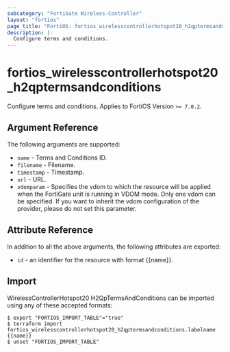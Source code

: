 ```yaml
---
subcategory: "FortiGate Wireless-Controller"
layout: "fortios"
page_title: "FortiOS: fortios_wirelesscontrollerhotspot20_h2qptermsandconditions"
description: |-
  Configure terms and conditions.
---
```


# fortios_wirelesscontrollerhotspot20_h2qptermsandconditions
Configure terms and conditions. Applies to FortiOS Version `>= 7.0.2`.

## Argument Reference

The following arguments are supported:

* `name` - Terms and Conditions ID.
* `filename` - Filename.
* `timestamp` - Timestamp.
* `url` - URL.
* `vdomparam` - Specifies the vdom to which the resource will be applied when the FortiGate unit is running in VDOM mode. Only one vdom can be specified. If you want to inherit the vdom configuration of the provider, please do not set this parameter.


## Attribute Reference

In addition to all the above arguments, the following attributes are exported:
* `id` - an identifier for the resource with format {{name}}.

## Import

WirelessControllerHotspot20 H2QpTermsAndConditions can be imported using any of these accepted formats:
```
$ export "FORTIOS_IMPORT_TABLE"="true"
$ terraform import fortios_wirelesscontrollerhotspot20_h2qptermsandconditions.labelname {{name}}
$ unset "FORTIOS_IMPORT_TABLE"
```
